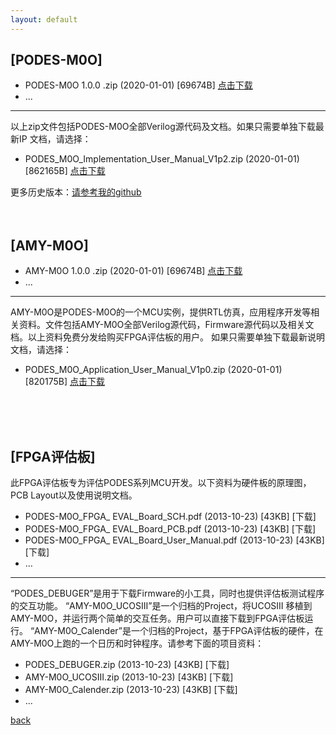 ```yaml
---
layout: default
---
```


## [PODES-M0O] 
  
*   PODES-M0O 1.0.0 .zip   (2020-01-01) \[69674B\] [点击下载](./PODES_M0O_src.zip)
*   ...

* * *

以上zip文件包括PODES-M0O全部Verilog源代码及文档。如果只需要单独下载最新IP 文档，请选择：
*   PODES_M0O_Implementation_User_Manual_V1p2.zip  (2020-01-01) \[862165B\] [点击下载](./PODES_M0O_Implementation_User_Manual_V1p2.zip)

更多历史版本：[请参考我的github](https://github.com/sunyata000)
<br>
<br>
<br>
 
## [AMY-M0O] 

*   AMY-M0O 1.0.0 .zip   (2020-01-01) \[69674B\] [点击下载](./AMY_M0O_src.zip)
*   ...

***
AMY-M0O是PODES-M0O的一个MCU实例，提供RTL仿真，应用程序开发等相关资料。文件包括AMY-M0O全部Verilog源代码，Firmware源代码以及相关文档。以上资料免费分发给购买FPGA评估板的用户。
如果只需要单独下载最新说明文档，请选择：
*   PODES_M0O_Application_User_Manual_V1p0.zip  (2020-01-01) \[820175B\] [点击下载](./PODES_M0O_Application_User_Manual_V1p0.zip)  
<br>
<br>
<br>

## [FPGA评估板]
  
此FPGA评估板专为评估PODES系列MCU开发。以下资料为硬件板的原理图，PCB Layout以及使用说明文档。
*   PODES-M0O_FPGA_ EVAL_Board_SCH.pdf    (2013-10-23) \[43KB\] [下载] 
*   PODES-M0O_FPGA_ EVAL_Board_PCB.pdf    (2013-10-23) \[43KB\] [下载]
*   PODES-M0O_FPGA_ EVAL_Board_User_Manual.pdf    (2013-10-23) \[43KB\] [下载]
*   …

***
“PODES_DEBUGER”是用于下载Firmware的小工具，同时也提供评估板测试程序的交互功能。
“AMY-M0O_UCOSIII”是一个归档的Project，将UCOSIII 移植到AMY-M0O，并运行两个简单的交互任务。用户可以直接下载到FPGA评估板运行。
“AMY-M0O_Calender”是一个归档的Project，基于FPGA评估板的硬件，在AMY-M0O上跑的一个日历和时钟程序。请参考下面的项目资料：
*   PODES_DEBUGER.zip    (2013-10-23) \[43KB\] [下载]
*   AMY-M0O_UCOSIII.zip    (2013-10-23) \[43KB\] [下载]
*   AMY-M0O_Calender.zip    (2013-10-23) \[43KB\] [下载]
*   …




[back](../)
